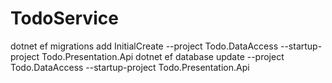 # TodoService



dotnet ef migrations  add InitialCreate --project Todo.DataAccess --startup-project Todo.Presentation.Api
dotnet ef database  update --project Todo.DataAccess --startup-project Todo.Presentation.Api